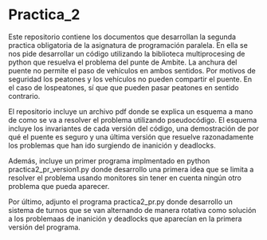 # Practica_2
Este repositorio contiene los documentos que desarrollan la segunda practica obligatoria de la asignatura de programación paralela.
En ella se nos pide desarrollar un código utilizando la biblioteca multiprocesing de python que resuelva el problema del punte de Ambite.
La anchura del puente no permite el paso de vehículos en ambos sentidos. Por motivos de seguridad los peatones y los vehículos no pueden 
compartir el puente. En el caso de lospeatones, sí que que pueden pasar peatones en sentido contrario.

El repositorio incluye un archivo pdf donde se explica un esquema a mano de como se va a resolver el problema utilizando pseudocódigo.
El esquema incluye los invariantes de cada versión del código, una demostración de por qué el puente es seguro y una última versión que
resuelve razonadamente los problemas que han ido surgiendo de inanición y deadlocks.

Además, incluye un primer programa implmentado en python practica2_pr_version1.py donde desarrollo una primera idea que se limita a resolver 
el problema usando monitores sin tener en cuenta ningún otro problema que pueda aparecer.

Por último, adjunto el programa practica2_pr.py donde desarrollo un sistema de turnos que se van alternando de manera rotativa como solución a los problemaas de inanición y deadlocks que aparecían en la primera versión del programa.
